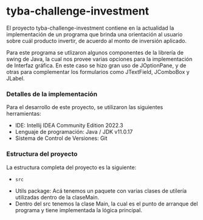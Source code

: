# tyba-challenge-investment

El proyecto tyba-challenge-investment contiene en la actualidad la implementación de un programa que brinda una orientación al usuario sobre cuál producto invertir, de acuerdo al monto de inversión aplicado.

Para este programa se utlizaron algunos componentes de la librería de swing de Java, la cual nos provee varias opciones para la implementación de Interfaz gráfica. En este caso se hizo gran uso de JOptionPane, y de otras para complementar los formularios como JTextField, JComboBox y JLabel.

### **Detalles de la implementación**

Para el desarrollo de este proyecto, se utilizaron las siguientes herramientas:
+ IDE: Intellij IDEA Community Edition 2022.3
+ Lenguaje de programación: Java / JDK v11.0.17
+ Sistema de Control de Versiones: Git

### **Estructura del proyecto**
La estructura completa del proyecto es la siguiente:

* ```src```
- Utils package: Acá tenemos un paquete con varias clases de utilería utilizadas dentro de la claseMain.
- Dentro del src tenemos la clase Main, la cual es el punto de arranque del programa y tiene implementada la lógica principal. 
